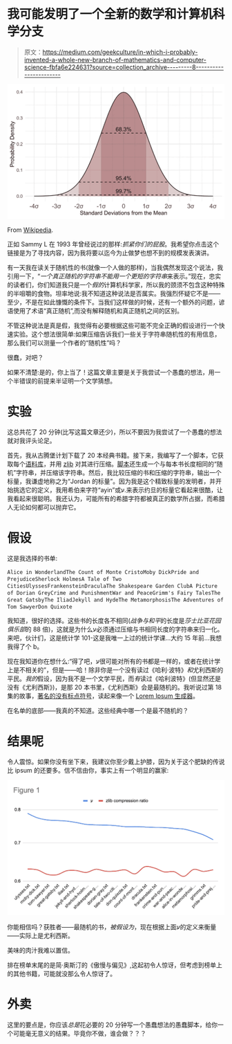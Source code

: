 # 我可能发明了一个全新的数学和计算机科学分支

> 原文：<https://medium.com/geekculture/in-which-i-probably-invented-a-whole-new-branch-of-mathematics-and-computer-science-fbfa6e224631?source=collection_archive---------8----------------------->

![](img/6b343b536ab7c0c4cff21bf1daa31254.png)

From [Wikipedia](https://en.wikipedia.org/wiki/Statistics#/media/File:Standard_Normal_Distribution.png).

正如 Sammy L 在 1993 年曾经说过的那样:*抓紧你们的屁股*。我希望你点击这个链接是为了寻找内容，因为我将要以迄今为止做梦也想不到的规模发表演讲。

有一天我在读关于随机性的书(就像一个人做的那样)，当我偶然发现这个说法，我引用一下，“*一个真正随机的字符串不能用一个更短的字符串*来表示。”现在，忠实的读者们，你们知道我只是一个*假的*计算机科学家，所以我的颈须不包含这种特殊的半咀嚼的食物。坦率地说:我不知道这种说法是否属实。我强烈怀疑它不是——至少，不是在如此慷慨的条件下。当我们这样做的时候，还有一个额外的问题，谚语使用了术语“真正随机”,而没有解释随机和真正随机之间的区别。

不管这种说法是真是假，我觉得有必要根据这些可能不完全正确的假设进行一个快速实验。这个想法很简单:如果压缩告诉我们一些关于字符串随机性的有用信息，那么我们可以测量一个作者的“随机性”吗？

很蠢，对吧？

如果不清楚:是的，你上当了！这篇文章主要是关于我尝试一个愚蠢的想法，用一个半错误的前提来半证明一个文学猜想。

# 实验

这总共花了 20 分钟(比写这篇文章还少)，所以不要因为我尝试了一个愚蠢的想法就对我评头论足。

首先，我从古腾堡计划下载了 20 本经典书籍。接下来，我编写了一个脚本，它获取每个[语料库](https://en.wikipedia.org/wiki/Text_corpus)，并用 [zlib](https://zlib.net/) 对其进行压缩。[脚本](https://github.com/thegoldenmule/book-randomness)还生成一个与每本书长度相同的“随机”字符串，并压缩该字符串。然后，我比较压缩的书和压缩的字符串，输出一个标量，我谦虚地称之为“Jordan 的标量”。因为我是这个精致标量的发明者，并开始挑选它的定义，我用希伯来字符“ayin”或ע‎.来表示约旦的标量它看起来很酷，让我看起来很聪明。我还认为，可能所有的希腊字符都被真正的数学所占据，而希腊人无论如何都可以抛弃它。

# 假设

这是我选择的书单:

```
Alice in WonderlandThe Count of Monte CristoMoby DickPride and PrejudiceSherlock HolmesA Tale of Two CitiesUlyssesFrankensteinDraculaThe Shakespeare Garden ClubA Picture of Dorian GreyCrime and PunishmentWar and PeaceGrimm's Fairy TalesThe Great GatsbyThe IliadJekyll and HydeThe MetamorphosisThe Adventures of Tom SawyerDon Quixote
```

我知道，很好的选择。这些书的长度各不相同(*战争与和平*的长度是*莎士比亚花园俱乐部*的 88 倍)，这就是为什么ע‎必须通过压缩与书相同长度的字符串来归一化。来吧，伙计们，这是统计学 101-这是我唯一上过的统计学课…大约 15 年前…我想我得了个 b。

现在我知道你在想什么:“得了吧，ע‎很可能对所有的书都是一样的，或者在统计学上是不相关的”，但是——哈！除非你是一个没有读过《哈利·波特》*和*尤利西斯的平民。*我的*假设，因为我不是一个文学平民，而*有*读过《哈利波特》(但显然还是没有《尤利西斯》)，是那 20 本书里，《尤利西斯》会是最随机的。我听说过第 18 集的故事，[著名的没有标点符号](http://www.online-literature.com/james_joyce/ulysses/18/)，读起来像一个 [Lorem Ipsum 生成器](https://loremipsum.io/)。

在名单的底部——我真的不知道。这些经典中哪一个是最不随机的？

# 结果呢

令人震惊。如果你没有坐下来，我建议你至少戴上护膝，因为关于这个肥缺的传说比 ipsum 的还要多。信不信由你，事实上有一个明显的赢家:

![](img/b8dc7ab626f1a5410216eed78b72b4d3.png)

你能相信吗？获胜者——最随机的书，*被假设为*，现在根据上面ע‎的定义来衡量——实际上是尤利西斯。

美味的肉汁我难以置信。

排在榜单末尾的是简·奥斯汀的《傲慢与偏见》,这起初令人惊讶，但考虑到榜单上的其他书籍，可能就没那么令人惊讶了。

# 外卖

这里的要点是，你应该*总是*花必要的 20 分钟写一个愚蠢想法的愚蠢脚本，给你一个可能毫无意义的结果。毕竟你不做，谁会做？？？